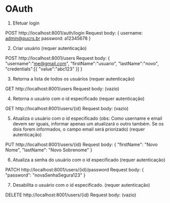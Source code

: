 # OAuth

1. Efetuar login

POST http://localhost:8001/auth/login
Request body:
{
username: admin@pucrs.br
password: a12345678
}

2. Criar usuário (requer autenticação)

POST http://localhost:8001/users
Request body:
{
    "username":"me@gmail.com",
    "firstName":"usuario",
    "lastName":"novo",
    "credentials":[{
        "value":"abc123"
        }]
}

3. Retorna a lista de todos os usuários (requer autenticação)

GET http://localhost:8001/users
Request body: (vazio)

4. Retorna o usuário com o id especificado (requer autenticação)

GET http://localhost:8001/users/{id}
Request body: (vazio)

5. Atualiza o usuário com o id especificado (obs: Como username e email devem ser iguais, informar apenas um atualizará o outro também. Se os dois forem informados, o campo email será priorizado) (requer autenticação)

PUT http://localhost:8001/users/{id}
Request body:
{
  "firstName": "Novo Nome",
  "lastName": "Novo Sobrenome"
}

6. Atualiza a senha do usuário com o id especificado (requer autenticação)

PATCH http://localhost:8001/users/{id}/password
Request body:
{
  "password": "novaSenhaSegura123"
}

7. Desabilita o usuário com o id especificado. (requer autenticação)

DELETE http://localhost:8001/users/{id}
Request body: (vazio)
